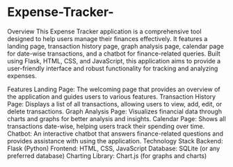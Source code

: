 # Expense-Tracker-
Overview
This Expense Tracker application is a comprehensive tool designed to help users manage their finances effectively. It features a landing page, transaction history page, graph analysis page, calendar page for date-wise transactions, and a chatbot for finance-related queries. Built using Flask, HTML, CSS, and JavaScript, this application aims to provide a user-friendly interface and robust functionality for tracking and analyzing expenses.

Features
Landing Page: The welcoming page that provides an overview of the application and guides users to various features.
Transaction History Page: Displays a list of all transactions, allowing users to view, add, edit, or delete transactions.
Graph Analysis Page: Visualizes financial data through charts and graphs for better analysis and insights.
Calendar Page: Shows all transactions date-wise, helping users track their spending over time.
Chatbot: An interactive chatbot that answers finance-related questions and provides assistance with using the application.
Technology Stack
Backend: Flask (Python)
Frontend: HTML, CSS, JavaScript
Database: SQLite (or any preferred database)
Charting Library: Chart.js (for graphs and charts)
